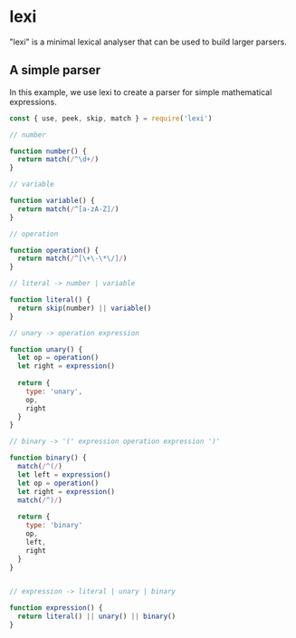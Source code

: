 # lexi

"lexi" is a minimal lexical analyser that can be used to build larger parsers.


## A simple parser

In this example, we use lexi to create a parser for simple mathematical expressions.

```js
const { use, peek, skip, match } = require('lexi')

// number

function number() {
  return match(/^\d+/)
}

// variable

function variable() {
  return match(/^[a-zA-Z]/)
}

// operation

function operation() {
  return match(/^[\+\-\*\/]/)
}

// literal -> number | variable

function literal() {
  return skip(number) || variable()
}

// unary -> operation expression

function unary() {
  let op = operation()
  let right = expression()
  
  return {
    type: 'unary',
    op,
    right
  }
}

// binary -> '(' expression operation expression ')'

function binary() {
  match(/^(/)
  let left = expression()
  let op = operation()
  let right = expression()
  match(/^)/)
  
  return {
    type: 'binary'
    op,
    left,
    right
  }
}


// expression -> literal | unary | binary

function expression() {
  return literal() || unary() || binary()
}
```
